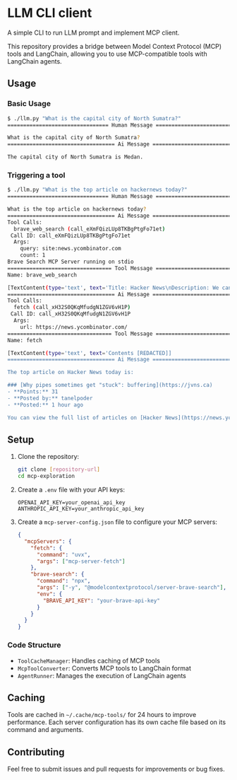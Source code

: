 # LLM CLI client

A simple CLI to run LLM prompt and implement MCP client.

This repository provides a bridge between Model Context Protocol (MCP) tools and LangChain, allowing you to use MCP-compatible tools with LangChain agents.

## Usage

### Basic Usage


```bash
$ ./llm.py "What is the capital city of North Sumatra?"
================================ Human Message =================================

What is the capital city of North Sumatra?
================================== Ai Message ==================================

The capital city of North Sumatra is Medan.
```

### Triggering a tool

```bash
$ ./llm.py "What is the top article on hackernews today?"
================================ Human Message =================================

What is the top article on hackernews today?
================================== Ai Message ==================================
Tool Calls:
  brave_web_search (call_eXmFQizLUp8TKBgPtgFo71et)
 Call ID: call_eXmFQizLUp8TKBgPtgFo71et
  Args:
    query: site:news.ycombinator.com
    count: 1
Brave Search MCP Server running on stdio
================================= Tool Message =================================
Name: brave_web_search

[TextContent(type='text', text='Title: Hacker News\nDescription: We cannot provide a description for this page right now\nURL: https://news.ycombinator.com/')]
================================== Ai Message ==================================
Tool Calls:
  fetch (call_xH32S0QKqMfudgN1ZGV6vH1P)
 Call ID: call_xH32S0QKqMfudgN1ZGV6vH1P
  Args:
    url: https://news.ycombinator.com/
================================= Tool Message =================================
Name: fetch

[TextContent(type='text', text='Contents [REDACTED]]
================================== Ai Message ==================================

The top article on Hacker News today is:

### [Why pipes sometimes get "stuck": buffering](https://jvns.ca)
- **Points:** 31
- **Posted by:** tanelpoder
- **Posted:** 1 hour ago

You can view the full list of articles on [Hacker News](https://news.ycombinator.com/)
```

## Setup

1. Clone the repository:
   ```bash
   git clone [repository-url]
   cd mcp-exploration
   ```

2. Create a `.env` file with your API keys:
   ```env
   OPENAI_API_KEY=your_openai_api_key
   ANTHROPIC_API_KEY=your_anthropic_api_key
   ```

3. Create a `mcp-server-config.json` file to configure your MCP servers:
   ```json
   {
     "mcpServers": {
       "fetch": {
         "command": "uvx",
         "args": ["mcp-server-fetch"]
       },
       "brave-search": {
         "command": "npx",
         "args": ["-y", "@modelcontextprotocol/server-brave-search"],
         "env": {
           "BRAVE_API_KEY": "your-brave-api-key"
         }
       }
     }
   }
   ```


### Code Structure

- `ToolCacheManager`: Handles caching of MCP tools
- `McpToolConverter`: Converts MCP tools to LangChain format
- `AgentRunner`: Manages the execution of LangChain agents

## Caching

Tools are cached in `~/.cache/mcp-tools/` for 24 hours to improve performance. Each server configuration has its own cache file based on its command and arguments.

## Contributing

Feel free to submit issues and pull requests for improvements or bug fixes.
